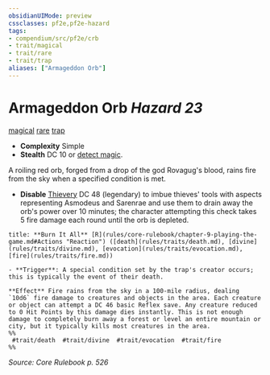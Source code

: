 ```yaml
---
obsidianUIMode: preview
cssclasses: pf2e,pf2e-hazard
tags:
- compendium/src/pf2e/crb
- trait/magical
- trait/rare
- trait/trap
aliases: ["Armageddon Orb"]
---
```

# Armageddon Orb *Hazard 23*  
[magical](rules/traits/magical.md "Magical Item Trait")  [rare](rules/traits/rare.md "Rare Rarity Trait")  [trap](rules/traits/trap.md "Trap Hazard Trait")  

- **Complexity** Simple
- **Stealth** DC 10 or [detect magic](compendium/spells/detect-magic.md).  

A roiling red orb, forged from a drop of the god Rovagug's blood, rains fire from the sky when a specified condition is met.

- **Disable** [Thievery](compendium/skills.md#Thievery) DC 48 (legendary) to imbue thieves' tools with aspects representing Asmodeus and Sarenrae and use them to drain away the orb's power over 10 minutes; the character attempting this check takes 5 fire damage each round until the orb is depleted.  

```ad-embed-ability
title: **Burn It All** [R](rules/core-rulebook/chapter-9-playing-the-game.md#Actions "Reaction") ([death](rules/traits/death.md), [divine](rules/traits/divine.md), [evocation](rules/traits/evocation.md), [fire](rules/traits/fire.md))

- **Trigger**: A special condition set by the trap's creator occurs; this is typically the event of their death.

**Effect** Fire rains from the sky in a 100-mile radius, dealing `10d6` fire damage to creatures and objects in the area. Each creature or object can attempt a DC 46 basic Reflex save. Any creature reduced to 0 Hit Points by this damage dies instantly. This is not enough damage to completely burn away a forest or level an entire mountain or city, but it typically kills most creatures in the area.  
%%
 #trait/death  #trait/divine  #trait/evocation  #trait/fire 
%%
```

*Source: Core Rulebook p. 526*